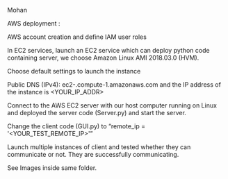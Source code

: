 Mohan

AWS deployment :

AWS account creation and define IAM user roles

In EC2 services, launch an EC2 service which can deploy python code containing server, we choose Amazon Linux AMI 2018.03.0 (HVM).

Choose default settings to launch the instance 

Public DNS (IPv4): ec2-<ip>.compute-1.amazonaws.com and the IP address of the instance is <YOUR_IP_ADDR>

Connect to the AWS EC2 server with our host computer running on Linux and deployed the server code (Server.py) and start the server. 

Change the client code (GUI.py) to “remote_ip = '<YOUR_TEST_REMOTE_IP>'”

Launch multiple instances of client and tested whether they can communicate or not. They are successfully communicating.

See Images inside same folder.
